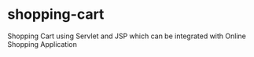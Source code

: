 # shopping-cart
Shopping Cart using Servlet and JSP which can be integrated with Online Shopping Application
